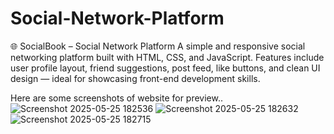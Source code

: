 # Social-Network-Platform
🌐 SocialBook – Social Network Platform A simple and responsive social networking platform built with HTML, CSS, and JavaScript. Features include user profile layout, friend suggestions, post feed, like buttons, and clean UI design — ideal for showcasing front-end development skills.

Here are some screenshots of website for preview..
![Screenshot 2025-05-25 182536](https://github.com/user-attachments/assets/7ca9efe6-5c64-440d-855f-a2faa0dbabff)
![Screenshot 2025-05-25 182632](https://github.com/user-attachments/assets/a0b43a20-039e-44e8-876d-5e65df8350cc)
![Screenshot 2025-05-25 182715](https://github.com/user-attachments/assets/68921507-2cde-487a-b73a-616a43a2cdfc)
